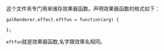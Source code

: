 这个文件夹专门用来储存效果器函数。声明效果器函数的格式如下：

```
galRenderer.effect.eftfun = function(arg) {

};
```

`eftfun`就是效果器函数,名字跟效果名相同。
